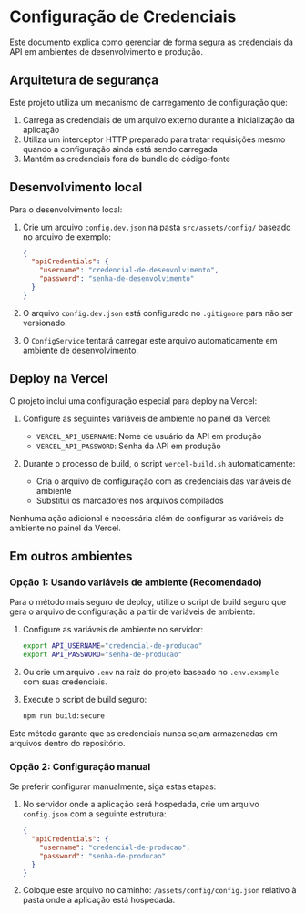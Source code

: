 # Configuração de Credenciais

Este documento explica como gerenciar de forma segura as credenciais da API em ambientes de desenvolvimento e produção.

## Arquitetura de segurança

Este projeto utiliza um mecanismo de carregamento de configuração que:

1. Carrega as credenciais de um arquivo externo durante a inicialização da aplicação
2. Utiliza um interceptor HTTP preparado para tratar requisições mesmo quando a configuração ainda está sendo carregada
3. Mantém as credenciais fora do bundle do código-fonte

## Desenvolvimento local

Para o desenvolvimento local:

1. Crie um arquivo `config.dev.json` na pasta `src/assets/config/` baseado no arquivo de exemplo:

   ```json
   {
     "apiCredentials": {
       "username": "credencial-de-desenvolvimento",
       "password": "senha-de-desenvolvimento"
     }
   }
   ```

2. O arquivo `config.dev.json` está configurado no `.gitignore` para não ser versionado.

3. O `ConfigService` tentará carregar este arquivo automaticamente em ambiente de desenvolvimento.

## Deploy na Vercel

O projeto inclui uma configuração especial para deploy na Vercel:

1. Configure as seguintes variáveis de ambiente no painel da Vercel:

   - `VERCEL_API_USERNAME`: Nome de usuário da API em produção
   - `VERCEL_API_PASSWORD`: Senha da API em produção

2. Durante o processo de build, o script `vercel-build.sh` automaticamente:
   - Cria o arquivo de configuração com as credenciais das variáveis de ambiente
   - Substitui os marcadores nos arquivos compilados

Nenhuma ação adicional é necessária além de configurar as variáveis de ambiente no painel da Vercel.

## Em outros ambientes

### Opção 1: Usando variáveis de ambiente (Recomendado)

Para o método mais seguro de deploy, utilize o script de build seguro que gera o arquivo de configuração a partir de variáveis de ambiente:

1. Configure as variáveis de ambiente no servidor:

   ```bash
   export API_USERNAME="credencial-de-producao"
   export API_PASSWORD="senha-de-producao"
   ```

2. Ou crie um arquivo `.env` na raiz do projeto baseado no `.env.example` com suas credenciais.

3. Execute o script de build seguro:
   ```bash
   npm run build:secure
   ```

Este método garante que as credenciais nunca sejam armazenadas em arquivos dentro do repositório.

### Opção 2: Configuração manual

Se preferir configurar manualmente, siga estas etapas:

1. No servidor onde a aplicação será hospedada, crie um arquivo `config.json` com a seguinte estrutura:

   ```json
   {
     "apiCredentials": {
       "username": "credencial-de-producao",
       "password": "senha-de-producao"
     }
   }
   ```

2. Coloque este arquivo no caminho: `/assets/config/config.json` relativo à pasta onde a aplicação está hospedada.
